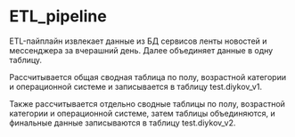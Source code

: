 # ETL_pipeline

ETL-пайплайн извлекает данные из БД сервисов ленты новостей и мессенджера за вчерашний день. Далее объединяет данные в одну таблицу. 

Рассчитывается общая сводная таблица по полу, возрастной категории и операционной системе и записывается в таблицу test.diykov_v1.

Также рассчитывается отдельно сводные таблицы по полу, возрастной категории и операционной системе, затем таблицы объединяются, и финальные данные записываются в таблицу test.diykov_v2.

